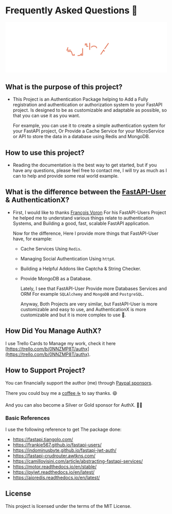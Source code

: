 # Frequently Asked Questions 🍂

![image](header.svg)

## What is the purpose of this project?

- This Project is an Authentication Package helping to Add a Fully registration and authentication or authorization system to your FastAPI project. Is designed to be as customizable and adaptable as possible, so that you can use it as you want.

    For example, you can use it to create a simple authentication system for your FastAPI project, Or Provide a Cache Service for your MicroService or API to store the data in a database using Redis and MongoDB.

## How to use this project?

- Reading the documentation is the best way to get started, but if you have any questions, please feel free to contact me, I will try as much as I can to help and provide some real world example.

## What is the difference between the [FastAPI-User](https://github.com/fastapi-users/fastapi-users) & AuthenticationX?

- First, I would like to thanks [François Voron](https://github.com/frankie567) For his FastAPI-Users Project he helped me to understand various things relate to authentication Systems, and Building a good, fast, scalable FastAPI application.

    Now for the difference, Here I provide more things that FastAPI-User have, for example:

  - Cache Services Using `Redis`.
  - Managing Social Authentication Using `httpX`.
  - Building a Helpful Addons like Captcha & String Checker.
  - Provide MongoDB as a Database.

    Lately, I see that FastAPI-User Provide more Databases Services and ORM For example `SQLAlchemy` and `MongoDB` and `PostgreSQL`.

    Anyway, Both Projects are very similar, but FastAPI-User is more customizable and easy to use, and AuthenticationX is more customizable and but it is more complex to use 🦥.

## How Did You Manage AuthX?

I use Trello Cards to Manage my work, check it here [https://trello.com/b/0NNZMP8T/authx](https://trello.com/b/0NNZMP8T/authx).

## How to Support Project?

You can financially support the author (me) through <a href="https://paypal.me/yassertahiri?locale.x=en_US" class="external-link" target="_blank">Paypal sponsors</a>.

There you could buy me a [coffee ☕️](https://www.buymeacoffee.com/tahiri) to say thanks. 😄

And you can also become a Silver or Gold sponsor for AuthX. 🏅🎉

### Basic References

I use the following reference to get The package done:

- <https://fastapi.tiangolo.com/>
- <https://frankie567.github.io/fastapi-users/>
- <https://indominusbyte.github.io/fastapi-jwt-auth/>
- <https://fastapi-crudrouter.awtkns.com/>
- <https://camillovisini.com/article/abstracting-fastapi-services/>
- <https://motor.readthedocs.io/en/stable/>
- <https://pyjwt.readthedocs.io/en/latest/>
- <https://aioredis.readthedocs.io/en/latest/>

## License

This project is licensed under the terms of the MIT License.
